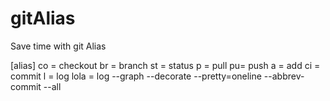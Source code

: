 # gitAlias
Save time with git Alias

[alias]
	co = checkout
	br = branch
	st = status
	p = pull
	pu= push
	a = add
	ci = commit
	l = log
	lola = log --graph --decorate --pretty=oneline --abbrev-commit --all
	